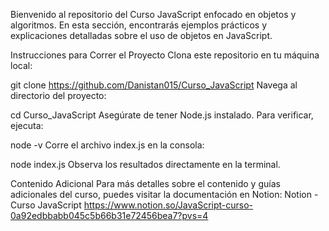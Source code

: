 Bienvenido al repositorio del Curso JavaScript enfocado en objetos y algoritmos. En esta sección, encontrarás ejemplos prácticos y explicaciones detalladas sobre el uso de objetos en JavaScript.

Instrucciones para Correr el Proyecto
Clona este repositorio en tu máquina local:


git clone https://github.com/Danistan015/Curso_JavaScript
Navega al directorio del proyecto:

cd Curso_JavaScript
Asegúrate de tener Node.js instalado. Para verificar, ejecuta:


node -v
Corre el archivo index.js en la consola:


node index.js
Observa los resultados directamente en la terminal.

Contenido Adicional
Para más detalles sobre el contenido y guías adicionales del curso, puedes visitar la documentación en Notion:
Notion - Curso JavaScript https://www.notion.so/JavaScript-curso-0a92edbbabb045c5b66b31e72456bea7?pvs=4
